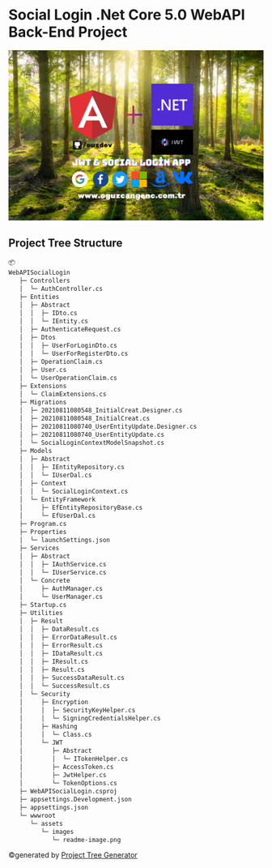 # Social Login .Net Core 5.0 WebAPI Back-End Project

![Angular & .Net Core JWT & Social Login App](https://github.com/ouzdev/WebAPISocialLogin/blob/master/WebAPISocialLogin/wwwroot/assets/images/readme-image.png?raw=true)
## Project Tree Structure

```
📦 
WebAPISocialLogin
   ├─ Controllers
   │  └─ AuthController.cs
   ├─ Entities
   │  ├─ Abstract
   │  │  ├─ IDto.cs
   │  │  └─ IEntity.cs
   │  ├─ AuthenticateRequest.cs
   │  ├─ Dtos
   │  │  ├─ UserForLoginDto.cs
   │  │  └─ UserForRegisterDto.cs
   │  ├─ OperationClaim.cs
   │  ├─ User.cs
   │  └─ UserOperationClaim.cs
   ├─ Extensions
   │  └─ ClaimExtensions.cs
   ├─ Migrations
   │  ├─ 20210811080548_InitialCreat.Designer.cs
   │  ├─ 20210811080548_InitialCreat.cs
   │  ├─ 20210811080740_UserEntityUpdate.Designer.cs
   │  ├─ 20210811080740_UserEntityUpdate.cs
   │  └─ SocialLoginContextModelSnapshot.cs
   ├─ Models
   │  ├─ Abstract
   │  │  ├─ IEntityRepository.cs
   │  │  └─ IUserDal.cs
   │  ├─ Context
   │  │  └─ SocialLoginContext.cs
   │  └─ EntityFramework
   │     ├─ EfEntityRepositoryBase.cs
   │     └─ EfUserDal.cs
   ├─ Program.cs
   ├─ Properties
   │  └─ launchSettings.json
   ├─ Services
   │  ├─ Abstract
   │  │  ├─ IAuthService.cs
   │  │  └─ IUserService.cs
   │  └─ Concrete
   │     ├─ AuthManager.cs
   │     └─ UserManager.cs
   ├─ Startup.cs
   ├─ Utilities
   │  ├─ Result
   │  │  ├─ DataResult.cs
   │  │  ├─ ErrorDataResult.cs
   │  │  ├─ ErrorResult.cs
   │  │  ├─ IDataResult.cs
   │  │  ├─ IResult.cs
   │  │  ├─ Result.cs
   │  │  ├─ SuccessDataResult.cs
   │  │  └─ SuccessResult.cs
   │  └─ Security
   │     ├─ Encryption
   │     │  ├─ SecurityKeyHelper.cs
   │     │  └─ SigningCredentialsHelper.cs
   │     ├─ Hashing
   │     │  └─ Class.cs
   │     └─ JWT
   │        ├─ Abstract
   │        │  └─ ITokenHelper.cs
   │        ├─ AccessToken.cs
   │        ├─ JwtHelper.cs
   │        └─ TokenOptions.cs
   ├─ WebAPISocialLogin.csproj
   ├─ appsettings.Development.json
   ├─ appsettings.json
   └─ wwwroot
      └─ assets
         └─ images
            └─ readme-image.png
```
©generated by [Project Tree Generator](https://woochanleee.github.io/project-tree-generator)
